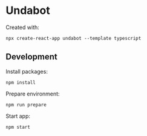 # Undabot

Created with:

```shell
npx create-react-app undabot --template typescript
```

## Development

Install packages:

```shell
npm install
```

Prepare environment:

```shell
npm run prepare
```

Start app:

```shell
npm start
```

